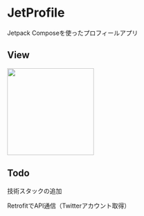 # JetProfile
Jetpack Composeを使ったプロフィールアプリ

## View
<img src="https://user-images.githubusercontent.com/82300582/202842334-fbe7fe70-724d-4be6-8931-2967eac5e4c3.png" width=200>

## Todo

技術スタックの追加

RetrofitでAPI通信（Twitterアカウント取得）
